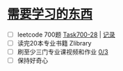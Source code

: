 # [需要学习的东西](https://github.com/dululu/GitNote/issues/9)

- [ ] leetcode 700题 [Task700-28](https://leetcode.cn/u/dululu-5/) | [记录](https://github.com/dululu/obsgit/tree/main/LeetCode)
- [ ] 读完20本专业书籍 Zlibrary
- [ ] 刷至少三门专业课视频和作业 [0/3](https://github.com/dululu/Lesson)
- [ ] 保持好奇心